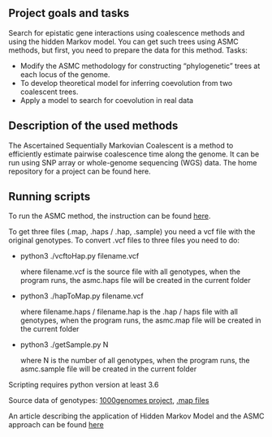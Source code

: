 
Project goals and tasks
---
Search for epistatic gene interactions using coalescence methods and using the hidden Markov model. You can get such trees using ASMC methods, but first, you need to prepare the data for this method.
Tasks:
*  Modify the ASMC methodology for constructing “phylogenetic” trees at each locus of the genome.
*  To develop theoretical model for inferring coevolution from two coalescent trees.
*  Apply a model to search for coevolution in real data


Description of the used methods
---
The Ascertained Sequentially Markovian Coalescent is a method to efficiently estimate pairwise coalescence time along the genome. It can be run using SNP array or whole-genome sequencing (WGS) data.
The home repository for a project can be found here.

Running scripts
---
To run the ASMC method, the instruction can be found [here](https://github.com/pierpal/ASMC).

To get three files (.map, .haps / .hap, .sample) you need a vcf file with the original genotypes. To convert .vcf files to three files you need to do:

* python3 ./vcftoHap.py
  filename.vcf
      
  where filename.vcf is the source file with all genotypes, when the program runs, the asmc.haps file will be created in the current folder
      
*  python3 ./hapToMap.py
   filename.vcf
      
   where filename.haps / filename.hap is the .hap / haps file with all genotypes, when the program runs, the asmc.map file will be created in the current folder
      
*  python3 ./getSample.py
   N
      
   where N is the number of all genotypes, when the program runs, the asmc.sample file will be created in the current folder
 

Scripting requires python version at least 3.6

Source data of genotypes: [1000genomes project](https://www.internationalgenome.org/data#download),  [.map files](https://github.com/joepickrell/1000-genomes-genetic-maps)

An article describing the application of Hidden Markov Model and the ASMC approach can be found [here](https://www.nature.com/articles/s41588-018-0177-x)

